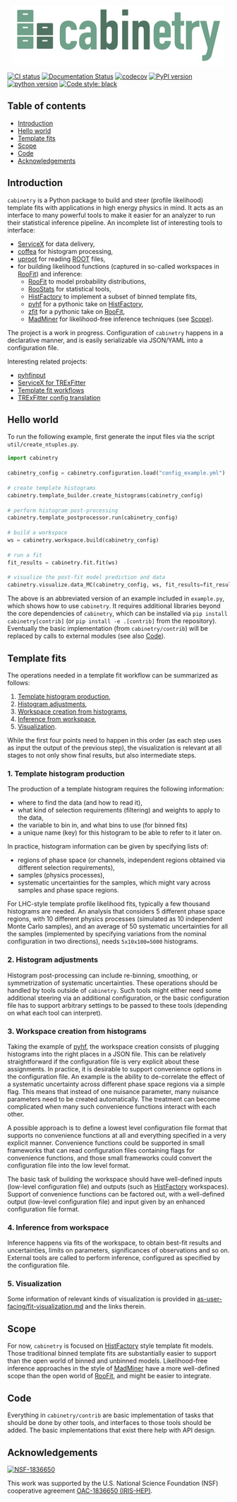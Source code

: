 <div align="center"><img src="docs/_static/cabinetry_logo_small.png" alt="cabinetry logo"></div>

[![CI status](https://github.com/alexander-held/cabinetry/workflows/CI/badge.svg)](https://github.com/alexander-held/cabinetry/actions?query=workflow%3ACI)
[![Documentation Status](https://readthedocs.org/projects/cabinetry/badge/?version=latest)](https://cabinetry.readthedocs.io/en/latest/?badge=latest)
[![codecov](https://codecov.io/gh/alexander-held/cabinetry/branch/master/graph/badge.svg)](https://codecov.io/gh/alexander-held/cabinetry)
[![PyPI version](https://badge.fury.io/py/cabinetry.svg)](https://badge.fury.io/py/cabinetry)
[![python version](https://img.shields.io/pypi/pyversions/cabinetry.svg)](https://pypi.org/project/cabinetry/)
[![Code style: black](https://img.shields.io/badge/code%20style-black-000000.svg)](https://github.com/psf/black)

## Table of contents

- [Introduction](#introduction)
- [Hello world](#hello-world)
- [Template fits](#template-fits)
- [Scope](#scope)
- [Code](#code)
- [Acknowledgements](#acknowledgements)

## Introduction

`cabinetry` is a Python package to build and steer (profile likelihood) template fits with applications in high energy physics in mind.
It acts as an interface to many powerful tools to make it easier for an analyzer to run their statistical inference pipeline.
An incomplete list of interesting tools to interface:

- [ServiceX](https://github.com/ssl-hep/ServiceX) for data delivery,
- [coffea](https://github.com/CoffeaTeam/coffea) for histogram processing,
- [uproot](https://github.com/scikit-hep/uproot4) for reading [ROOT](https://root.cern.ch/) files,
- for building likelihood functions (captured in so-called workspaces in [RooFit](https://root.cern.ch/roofit)) and inference:
  - [RooFit](https://root.cern.ch/roofit) to model probability distributions,
  - [RooStats](http://cds.cern.ch/record/1289965) for statistical tools,
  - [HistFactory](https://cds.cern.ch/record/1456844/) to implement a subset of binned template fits,
  - [pyhf](https://github.com/scikit-hep/pyhf) for a pythonic take on [HistFactory](https://cds.cern.ch/record/1456844/),
  - [zfit](https://github.com/zfit/zfit) for a pythonic take on [RooFit](https://root.cern.ch/roofit),
  - [MadMiner](https://github.com/diana-hep/madminer) for likelihood-free inference techniques (see [Scope](#scope)).

The project is a work in progress.
Configuration of `cabinetry` happens in a declarative manner, and is easily serializable via JSON/YAML into a configuration file.

Interesting related projects:

- [pyhfinput](https://github.com/lukasheinrich/pyhfinput)
- [ServiceX for TRExFitter](https://github.com/kyungeonchoi/ServiceXforTRExFitter)
- [Template fit workflows](https://github.com/alexander-held/template-fit-workflows)
- [TRExFitter config translation](https://github.com/alexander-held/TRExFitter-config-translation)

## Hello world

To run the following example, first generate the input files via the script `util/create_ntuples.py`.

```python
import cabinetry

cabinetry_config = cabinetry.configuration.load("config_example.yml")

# create template histograms
cabinetry.template_builder.create_histograms(cabinetry_config)

# perform histogram post-processing
cabinetry.template_postprocessor.run(cabinetry_config)

# build a workspace
ws = cabinetry.workspace.build(cabinetry_config)

# run a fit
fit_results = cabinetry.fit.fit(ws)

# visualize the post-fit model prediction and data
cabinetry.visualize.data_MC(cabinetry_config, ws, fit_results=fit_results)
```

The above is an abbreviated version of an example included in `example.py`, which shows how to use `cabinetry`.
It requires additional libraries beyond the core dependencies of `cabinetry`, which can be installed via `pip install cabinetry[contrib]` (or `pip install -e .[contrib]` from the repository).
Eventually the basic implementation (from `cabinetry/contrib`) will be replaced by calls to external modules (see also [Code](#code)).

## Template fits

The operations needed in a template fit workflow can be summarized as follows:

1. [Template histogram production](#1-template-histogram-production),
2. [Histogram adjustments](#2-histogram-adjustments),
3. [Workspace creation from histograms](#3-workspace-creation-from-histograms),
4. [Inference from workspace](#4-inference-from-workspace),
5. [Visualization](#5-visualization).

While the first four points need to happen in this order (as each step uses as input the output of the previous step), the visualization is relevant at all stages to not only show final results, but also intermediate steps.

### 1. Template histogram production

The production of a template histogram requires the following information:

- where to find the data (and how to read it),
- what kind of selection requirements (filtering) and weights to apply to the data,
- the variable to bin in, and what bins to use (for binned fits)
- a unique name (key) for this histogram to be able to refer to it later on.

In practice, histogram information can be given by specifying lists of:

- regions of phase space (or channels, independent regions obtained via different selection requirements),
- samples (physics processes),
- systematic uncertainties for the samples, which might vary across samples and phase space regions.

For LHC-style template profile likelihood fits, typically a few thousand histograms are needed.
An analysis that considers 5 different phase space regions, with 10 different physics processes (simulated as 10 independent Monte Carlo samples), and an average of 50 systematic uncertainties for all the samples (implemented by specifying variations from the nominal configuration in two directions), needs `5x10x100=5000` histograms.

### 2. Histogram adjustments

Histogram post-processing can include re-binning, smoothing, or symmetrization of systematic uncertainties.
These operations should be handled by tools outside of `cabinetry`.
Such tools might either need some additional steering via an additional configuration, or the basic configuration file has to support arbitrary settings to be passed to these tools (depending on what each tool can interpret).

### 3. Workspace creation from histograms

Taking the example of [pyhf](https://github.com/scikit-hep/pyhf), the workspace creation consists of plugging histograms into the right places in a JSON file.
This can be relatively straightforward if the configuration file is very explicit about these assignments.
In practice, it is desirable to support convenience options in the configuration file.
An example is the ability to de-correlate the effect of a systematic uncertainty across different phase space regions via a simple flag.
This means that instead of one nuisance parameter, many nuisance parameters need to be created automatically.
The treatment can become complicated when many such convenience functions interact with each other.

A possible approach is to define a lowest level configuration file format that supports no convenience functions at all and everything specified in a very explicit manner.
Convenience functions could be supported in small frameworks that can read configuration files containing flags for convenience functions, and those small frameworks could convert the configuration file into the low level format.

The basic task of building the workspace should have well-defined inputs (low-level configuration file) and outputs (such as [HistFactory](https://cds.cern.ch/record/1456844/) workspaces).
Support of convenience functions can be factored out, with a well-defined output (low-level configuration file) and input given by an enhanced configuration file format.

### 4. Inference from workspace

Inference happens via fits of the workspace, to obtain best-fit results and uncertainties, limits on parameters, significances of observations and so on.
External tools are called to perform inference, configured as specified by the configuration file.

### 5. Visualization

Some information of relevant kinds of visualization is provided in [as-user-facing/fit-visualization.md](https://github.com/iris-hep/as-user-facing/blob/master/fit-visualization.md) and the links therein.

## Scope

For now, `cabinetry` is focused on [HistFactory](https://cds.cern.ch/record/1456844/) style template fit models.
Those traditional binned template fits are substantially easier to support than the open world of binned and unbinned models.
Likelihood-free inference approaches in  the style of [MadMiner](https://github.com/diana-hep/madminer) have a more well-defined scope than the open world of [RooFit](https://root.cern.ch/roofit), and might be easier to integrate.

## Code

Everything in `cabinetry/contrib` are basic implementation of tasks that should be done by other tools, and interfaces to those tools should be added.
The basic implementations that exist there help with API design.

## Acknowledgements

[![NSF-1836650](https://img.shields.io/badge/NSF-1836650-blue.svg)](https://nsf.gov/awardsearch/showAward?AWD_ID=1836650)

This work was supported by the U.S. National Science Foundation (NSF) cooperative agreement [OAC-1836650 (IRIS-HEP)](https://nsf.gov/awardsearch/showAward?AWD_ID=1836650).
